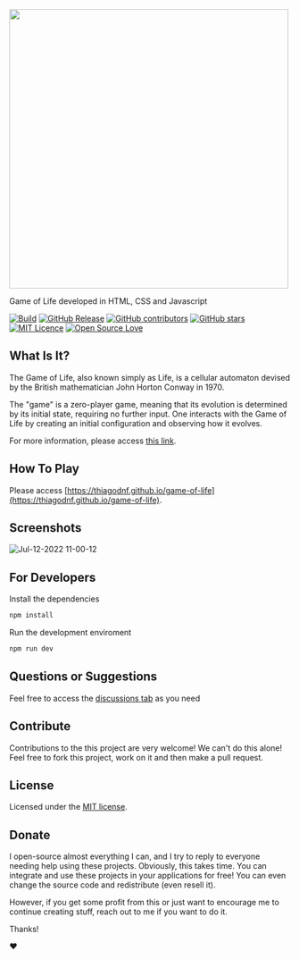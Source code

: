 
<img width="500px" src="https://user-images.githubusercontent.com/114015/178503624-8ff773c7-2ab6-4719-a195-2b6f23890e30.png">

Game of Life developed in HTML, CSS and Javascript


[![Build](https://github.com/thiagodnf/game-of-life/actions/workflows/release.yml/badge.svg)](https://github.com/thiagodnf/game-of-life/actions/workflows/build.yml)
[![GitHub Release](https://img.shields.io/github/release/thiagodnf/game-of-life.svg)](https://github.com/thiagodnf/game-of-life/releases/latest)
[![GitHub contributors](https://img.shields.io/github/contributors/thiagodnf/game-of-life.svg)](https://github.com/thiagodnf/game-of-life/graphs/contributors)
[![GitHub stars](https://img.shields.io/github/stars/thiagodnf/game-of-life.svg)](https://github.com/thiagodnf/game-of-life)
[![MIT Licence](https://badges.frapsoft.com/os/mit/mit.svg?v=103)](https://opensource.org/licenses/mit-license.php)
[![Open Source Love](https://badges.frapsoft.com/os/v1/open-source.svg?v=103)](https://github.com/ellerbrock/open-source-badges/)

## What Is It?

The Game of Life, also known simply as Life, is a cellular automaton devised by the British mathematician John Horton Conway in 1970.

The "game" is a zero-player game, meaning that its evolution is determined by its initial state, requiring no further input. One interacts with the Game of Life by creating an initial configuration and observing how it evolves.

For more information, please access [this link](https://en.wikipedia.org/wiki/Conway%27s_Game_of_Life).

## How To Play

Please access [https://thiagodnf.github.io/game-of-life](https://thiagodnf.github.io/game-of-life).

## Screenshots

![Jul-12-2022 11-00-12](https://user-images.githubusercontent.com/114015/178521589-289736cb-abfd-45a5-8643-ee1a2b7608d3.gif)


## For Developers

Install the dependencies

```bash
npm install
```

Run the development enviroment

```bash
npm run dev
```

## Questions or Suggestions

Feel free to access the <a href="../../discussions">discussions tab</a> as you need

## Contribute

Contributions to the this project are very welcome! We can't do this alone! Feel free to fork this project, work on it and then make a pull request.

## License

Licensed under the [MIT license](LICENSE).

## Donate

I open-source almost everything I can, and I try to reply to everyone needing help using these projects. Obviously, this takes time. You can integrate and use these projects in your applications for free! You can even change the source code and redistribute (even resell it).

However, if you get some profit from this or just want to encourage me to continue creating stuff, reach out to me if you want to do it.

Thanks!

❤️

